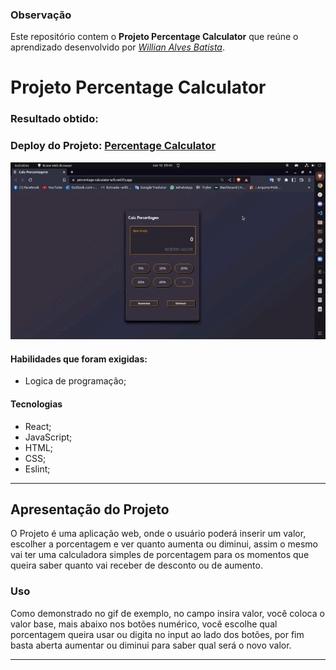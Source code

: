 ### Observação

Este repositório contem o **Projeto Percentage Calculator** que reúne o aprendizado desenvolvido por _[Willian Alves Batista](https://www.linkedin.com/in/willian-alves-batista-60aa6a180/)_.

# Projeto Percentage Calculator
### Resultado obtido:
### Deploy do Projeto: [Percentage Calculator](https://percentage-calculator-will.netlify.app/)
![](./public/calc.gif)

#### Habilidades que foram exigidas:

  - Logica de programação;

#### Tecnologias 

  - React;
  - JavaScript;
  - HTML;
  - CSS;
  - Eslint;

---

## Apresentação do Projeto

O Projeto é uma aplicação web, onde o usuário poderá inserir um valor, escolher a porcentagem e ver quanto aumenta ou diminui, assim o mesmo vai ter uma calculadora simples de porcentagem para os momentos que queira saber quanto vai receber de desconto ou de aumento.


### Uso

Como demonstrado no gif de exemplo, no campo insira valor, você coloca o valor base, mais abaixo nos botões numérico, você escolhe qual porcentagem queira usar ou digita no input ao lado dos botões, por fim basta aberta aumentar ou diminui para saber qual será o novo valor.
 
---
